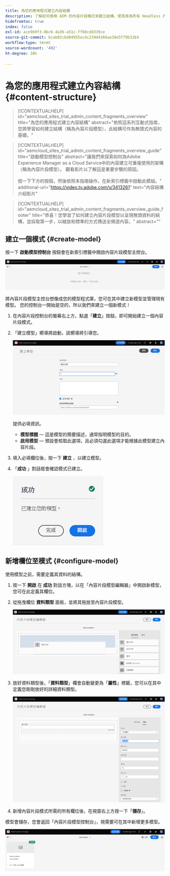 ```yaml
---
title: 為您的應用程式建立內容結構
description: 了解如何使用 AEM 的內容片段模式來建立結構，使其成為所有 Headless 內容的基礎。
hidefromtoc: true
index: false
exl-id: ace9b9f3-8bc6-4a36-a51c-ff60cdd339ce
source-git-commit: bcab02cbd84955ecdc239d4166ae38e5f79b3264
workflow-type: tm+mt
source-wordcount: '492'
ht-degree: 38%

---
```



# 為您的應用程式建立內容結構 {#content-structure}

>[!CONTEXTUALHELP]
>id="aemcloud_sites_trial_admin_content_fragments_overview"
>title="為您的應用程式建立內容結構"
>abstract="依照這系列互動式指南，您將學習如何建立結構（稱為內容片段模型），此結構可作為無頭式內容的基礎。"

>[!CONTEXTUALHELP]
>id="aemcloud_sites_trial_admin_content_fragments_overview_guide"
>title="啟動模型控制台"
>abstract="讓我們來探索如何為Adobe Experience Manager as a Cloud Service中的內容建立可重複使用的架構（稱為內容片段模型）。 觀看影片以了解這是重要步驟的原因。 <br><br>按一下下方的按鈕，然後依照本指南操作，在新索引標籤中啟動此模組。"
>additional-url="https://video.tv.adobe.com/v/3413261" text="內容結構介紹影片"

>[!CONTEXTUALHELP]
>id="aemcloud_sites_trial_admin_content_fragments_overview_guide_footer"
>title="恭喜！您學習了如何建立內容片段模型以呈現無頭資料的結構，並採取第一步，以縮放和標準的方式傳送全頻道內容。"
>abstract=""

## 建立一個模式 {#create-model}

按一下 **啟動模型控制台** 按鈕會在新索引標籤中開啟內容片段模型主控台。

![內容片段模式控制台](assets/content-structure/content-fragment-model-console.png)

將內容片段模型主控台想像成您的模型程式庫，您可在其中建立新模型並管理現有模型。 您的控制台一開始是空的，所以我們來建立一個新模式！

1. 在內容片段控制台的螢幕右上方，點選「**建立**」按鈕，即可開始建立一個內容片段模式。

1. 「建立模型」嚮導將啟動，該嚮導將引導您。

   ![內容片段模式精靈](assets/content-structure/model-wizard.png)

   提供必填資訊。

   * **模型標題**  — 這是模型的簡要描述，通常指明模型的目的。
   * **啟用模型**  — 預設會核取此選項，且必須勾選此選項才能根據此模型建立內容片段。

1. 填入必填欄位後，按一下 **建立** ，以建立模型。

1. 「**成功** 」對話框會確認模式已建立。

   ![建立新內容片段模式的成功對話框](assets/content-structure/success.png)

## 新增欄位至模式 {#configure-model}

使用模型之前，需要定義其資料的結構。

1. 按一下 **開啟** 在 **成功** 對話方塊，以在「內容片段模型編輯器」中開啟新模型，您可在此定義其欄位。

1. 從拖曳欄位 **資料類型** 面板，並將其拖放至內容片段模型。

   ![新增資料類型](assets/content-structure/drop-fields.png)

1. 放好資料類型後，「**資料類型**」欄會自動變更為「**屬性**」標籤，您可以在其中定義您剛剛放好的詳細資料類型。

   ![資料欄位的「屬性」標籤](assets/content-structure/data-type-properties.png)

1. 新增內容片段模式所需的所有欄位後，在視窗右上方按一下「**儲存**」。

模型會儲存，您會返回「內容片段模型控制台」，視需要可在其中新增更多模型。

![模組完成](assets/content-structure/content-fragment-model-console-populated.png)
